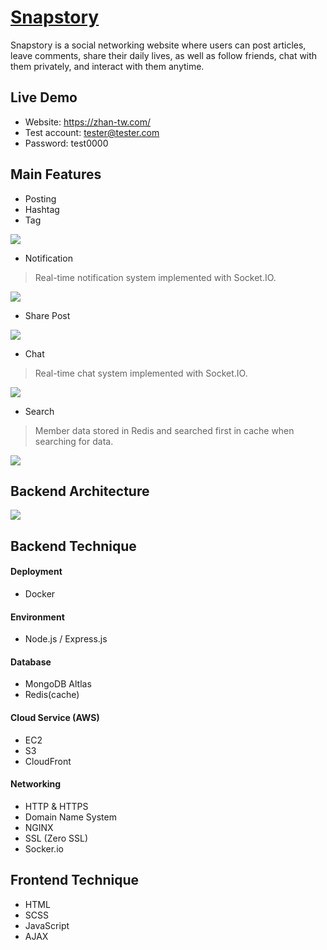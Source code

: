 # [Snapstory](https://zhan-tw.com)
Snapstory is a social networking website where users can post articles, leave comments, share their daily lives, as well as follow friends, chat with them privately, and interact with them anytime.

##    Live Demo
+ Website: https://zhan-tw.com/
+ Test account: tester@tester.com
+ Password: test0000

## Main Features
+ Posting
+ Hashtag
+ Tag

![](https://i.imgur.com/Gpebrk8.gif)
+ Notification
> Real-time notification system implemented with Socket.IO.

![](https://i.imgur.com/nVJXF47.gif)
+ Share Post

![](https://i.imgur.com/KRsN0V1.gif)
+ Chat
> Real-time chat system implemented with Socket.IO.

![](https://i.imgur.com/YEFaJIF.gif)
+ Search
> Member data stored in Redis and searched first in cache when searching for data.

![](https://i.imgur.com/ORQ8suv.gif)
## Backend Architecture
![](https://i.imgur.com/mCyYdrV.png)

## Backend Technique
#### Deployment
+ Docker
#### Environment
+ Node.js / Express.js
#### Database
+ MongoDB Altlas
+ Redis(cache)
#### Cloud Service (AWS)
+ EC2
+ S3
+ CloudFront
#### Networking
+ HTTP & HTTPS
+ Domain Name System
+ NGINX
+ SSL (Zero SSL)
+ <span>Socker.io</span>
## Frontend Technique
+ HTML
+ SCSS
+ JavaScript
+ AJAX
